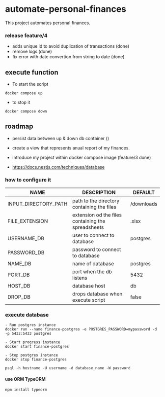 # automate-personal-finances
This project automates personal finances.

### release feature/4
- adds unique id to avoid duplication of transactions (done)
- remove logs (done)
- fix error with date convertion from string to date (done)


## execute function
- To start the script
```
docker compose up 
```

- to stop it
```
docker compose down
```


## roadmap
- persist data between up & down db container ()
- create a view that represents anual report of my finances.
- introduce my project within docker compose image (feature/3 done)


- https://docs.nestjs.com/techniques/database

### how to configure it
  | NAME | DESCRIPTION   | DEFAULT |
  | ---- | ------------- | ------- |
  | INPUT_DIRECTORY_PATH | path to the directory containing the files          | /downloads |
  | FILE_EXTENSION       | extension od the files containing the spreadsheets  | .xlsx |
  | USERNAME_DB | user to connect to database | postgres |
  | PASSWORD_DB | password to connect to database ||
  | NAME_DB | name of database |postgres |
  | PORT_DB | port when the db listens | 5432 |
  | HOST_DB | database host | db |
  | DROP_DB | drops database when execute script | false |


### execute database
```
- Run postgres instance
docker run --name finance-postgres -e POSTGRES_PASSWORD=mypassword -d -p 5432:5433 postgres

- Start progress instance
docker start finance-postgres

- Stop postgres instance
docker stop finance-postgres

psql -h hostname -U username -d database_name -W password
```

#### use ORM TypeORM

```
npm install typeorm

```
